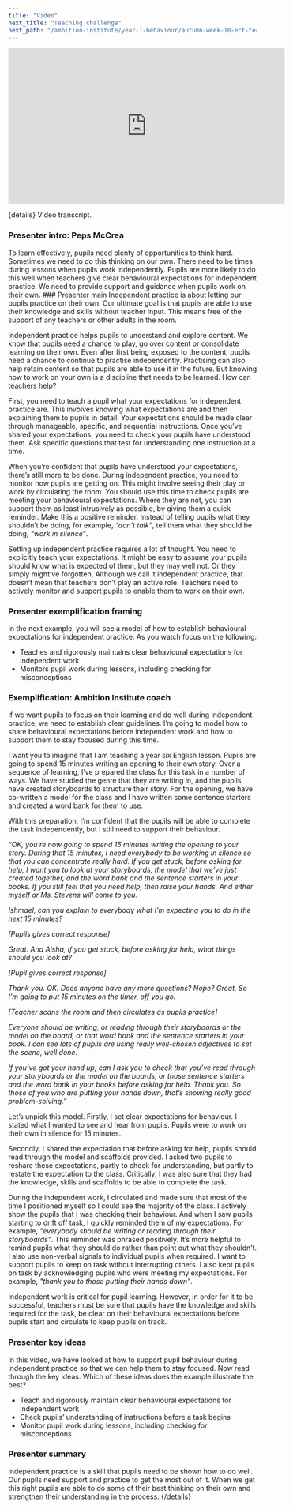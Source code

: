 ```yaml
---
title: "Video"
next_title: "Teaching challenge"
next_path: "/ambition-institute/year-1-behaviour/autumn-week-10-ect-teaching-challenge"
---
```


<iframe width="560" height="315" src="https://www.youtube.com/embed/akOyC9epHEY" title="YouTube video player" frameborder="0" allow="accelerometer; autoplay; clipboard-write; encrypted-media; gyroscope; picture-in-picture; web-share" allowfullscreen></iframe>

{details}
Video transcript.

<h3 class="p1">
  <span class="s1">Presenter intro: Peps McCrea</span>
</h3>
To learn effectively, pupils need plenty of opportunities to think hard. Sometimes
we need to do this thinking on our own. There need to be times during lessons when
pupils work independently. Pupils are more likely to do this well when teachers give
clear behavioural expectations for independent practice. We need to provide support
and guidance when pupils work on their own.
### Presenter main
Independent practice is about letting our pupils practice on their own. Our ultimate
goal is that pupils are able to use their knowledge and skills without teacher input.
This means free of the support of any teachers or other adults in the room.

Independent practice helps pupils to understand and explore content. We know that pupils need a chance to play, go over content or consolidate learning on their own. Even after first being exposed to the content, pupils need a chance to continue to practise independently. Practising can also help retain content so that pupils are able to use it in the future. But knowing how to work on your own is a discipline that needs to be learned. How can teachers help?

First, you need to teach a pupil what your expectations for independent practice are. This involves knowing what expectations are and then explaining them to pupils in detail. Your expectations should be made clear through manageable, specific, and sequential instructions. Once you’ve shared your expectations, you need to check your pupils have understood them. Ask specific questions that test for understanding one instruction at a time.

When you’re confident that pupils have understood your expectations, there’s still more to be done. During independent practice, you need to monitor how pupils are getting on. This might involve seeing their play or work by circulating the room. You should use this time to check pupils are meeting your behavioural expectations. Where they are not, you can support them as least intrusively as possible, by giving them a quick reminder. Make this a positive reminder. Instead of telling pupils what they shouldn’t be doing, for example, _“don’t talk”_, tell them what they should be doing, _“work in silence”_.

Setting up independent practice requires a lot of thought. You need to explicitly teach your expectations. It might be easy to assume your pupils should know what is expected of them, but they may well not. Or they simply might’ve forgotten. Although we call it independent practice, that doesn’t mean that teachers don’t play an active role. Teachers need to actively monitor and support pupils to enable them to work on their own.

### Presenter exemplification framing

In the next example, you will see a model of how to establish behavioural expectations
for independent practice. As you watch focus on the following:

- Teaches and rigorously maintains clear behavioural expectations for independent work
- Monitors pupil work during lessons, including checking for misconceptions

### Exemplification: Ambition Institute coach

If we want pupils to focus on their learning and do well during independent
practice, we need to establish clear guidelines. I’m going to model how to share
behavioural expectations before independent work and how to support them to stay
focused during this time.

I want you to imagine that I am teaching a year six English lesson. Pupils are going to spend 15 minutes writing an opening to their own story. Over a sequence of learning, I’ve prepared the class for this task in a number of ways. We have studied the genre that they are writing in, and the pupils have created storyboards to structure their story. For the opening, we have co-written a model for the class and I have written some sentence starters and created a word bank for them to use.

With this preparation, I’m confident that the pupils will be able to complete the task independently, but I still need to support their behaviour.

_“OK, you’re now going to spend 15 minutes writing the opening to your story. During that 15 minutes, I need everybody to be working in silence so that you can concentrate really hard. If you get stuck, before asking for help, I want you to look at your storyboards, the model that we’ve just created together, and the word bank and the sentence starters in your books. If you still feel that you need help, then raise your hands. And either myself or Ms. Stevens will come to you._

_Ishmael, can you explain to everybody what I’m expecting you to do in the next 15 minutes?_

_[Pupils gives correct response]_

_Great. And Aisha, if you get stuck, before asking for help, what things should you look at?_

_[Pupil gives correct response]_

_Thank you. OK. Does anyone have any more questions? Nope? Great. So I’m going to put 15 minutes on the timer, off you go._

_[Teacher scans the room and then circulates as pupils practice]_

_Everyone should be writing, or reading through their storyboards or the model on the board, or that word bank and the sentence starters in your book. I can see lots of pupils are using really well-chosen adjectives to set the scene, well done._

_If you’ve got your hand up, can I ask you to check that you’ve read through your storyboards or the model on the boards, or those sentence starters and the word bank in your books before asking for help. Thank you. So those of you who are putting your hands down, that’s showing really good problem-solving.”_

Let’s unpick this model. Firstly, I set clear expectations for behaviour. I stated what I wanted to see and hear from pupils. Pupils were to work on their own in silence for 15 minutes.

Secondly, I shared the expectation that before asking for help, pupils should read through the model and scaffolds provided. I asked two pupils to reshare these expectations, partly to check for understanding, but partly to restate the expectation to the class. Critically, I was also sure that they had the knowledge, skills and scaffolds to be able to complete the task.

During the independent work, I circulated and made sure that most of the time I positioned myself so I could see the majority of the class. I actively show the pupils that I was checking their behaviour. And when I saw pupils starting to drift off task, I quickly reminded them of my expectations. For example, _"everybody should be writing or reading through their storyboards"_. This reminder was phrased positively. It’s more helpful to remind pupils what they should do rather than point out what they shouldn’t. I also use non-verbal signals to individual pupils when required. I want to support pupils to keep on task without interrupting others. I also kept pupils on task by acknowledging pupils who were meeting my expectations. For example, _"thank you to those putting their hands down"_.

Independent work is critical for pupil learning. However, in order for it to be successful, teachers must be sure that pupils have the knowledge and skills required for the task, be clear on their behavioural expectations before pupils start and circulate to keep pupils on track.

### Presenter key ideas

In this video, we have looked at how to support pupil behaviour during independent
practice so that we can help them to stay focused. Now read through the key ideas.
Which of these ideas does the example illustrate the best?

- Teach and rigorously maintain clear behavioural expectations for independent work
- Check pupils’ understanding of instructions before a task begins
- Monitor pupil work during lessons, including checking for misconceptions

### Presenter summary

Independent practice is a skill that pupils need to be shown how to do well. Our
pupils need support and practice to get the most out of it. When we get this
right pupils are able to do some of their best thinking on their own and
strengthen their understanding in the process. {/details}
